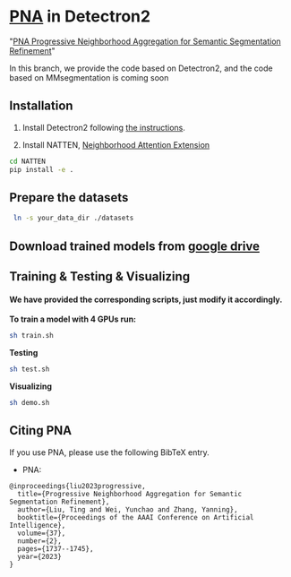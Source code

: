# [PNA](https://ojs.aaai.org/index.php/AAAI/article/view/25262/25034) in Detectron2

"[PNA Progressive Neighborhood Aggregation for Semantic Segmentation Refinement](https://ojs.aaai.org/index.php/AAAI/article/view/25262/25034)"

In this branch, we provide the code based on Detectron2, and the code based on MMsegmentation is coming soon

## Installation
1. Install Detectron2 following [the instructions](https://detectron2.readthedocs.io/tutorials/install.html).

2. Install NATTEN, [Neighborhood Attention Extension](https://github.com/SHI-Labs/NATTEN)  

```bash
cd NATTEN
pip install -e .
```
## Prepare the datasets
```bash
 ln -s your_data_dir ./datasets
``` 
## Download trained models from [google drive](https://drive.google.com/drive/folders/1V5dKfoylfk_wX-UWVst6Ta5ci84c-Kbo?usp=sharing)


## Training &  Testing & Visualizing

#### We have provided the corresponding scripts, just modify it accordingly. 

<strong>To train a model with 4 GPUs run: </strong>
```bash
sh train.sh
``` 
<strong> Testing</strong>
```bash
sh test.sh
``` 
<strong> Visualizing </strong>
```bash
sh demo.sh
```
 
## <a name="CitingPNA"></a>Citing PNA

If you use PNA, please use the following BibTeX entry.

*   PNA:

```
@inproceedings{liu2023progressive,
  title={Progressive Neighborhood Aggregation for Semantic Segmentation Refinement},
  author={Liu, Ting and Wei, Yunchao and Zhang, Yanning},
  booktitle={Proceedings of the AAAI Conference on Artificial Intelligence},
  volume={37},
  number={2},
  pages={1737--1745},
  year={2023}
} 
```
 
